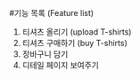 #기능 목록 (Feature list)
1. 티셔츠 올리기 (upload T-shirts)
2. 티셔츠 구매하기 (buy T-shirts)
3. 장바구니 담기
4. 디테일 페이지 보여주기 
